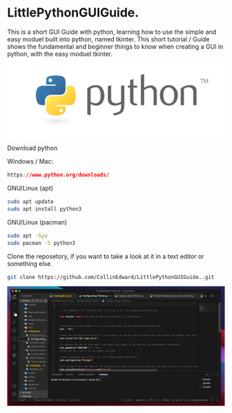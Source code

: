 # LittlePythonGUIGuide.

This is a short GUI Guide with python, learning how to use the simple and easy moduel built into python, named tkinter.
This short tutorial / Guide shows the fundamental and beginner things to know when creating a GUI in python, with the easy moduel tkinter.

![Screenshot](python-logo-master-v3-TM.png)

Download python

Windows / Mac:
```css
https://www.python.org/downloads/
```
GNU/Linux (apt)
```bash
sudo apt update
sudo apt install python3
```
GNU/Linux (pacman)
```bash
sudo apt -Syu
sudo pacman -S python3
```

Clone the reposetory, if you want to take a look at it in a text editor or something else.
```bash
git clone https://github.com/CollinEdward/LittlePythonGUIGuide..git
```

![Screenshot](Preview.png)

